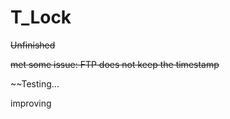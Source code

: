 # T_Lock

~~Unfinished~~

~~met some issue: FTP does not keep the timestamp~~

~~Testing...

improving
